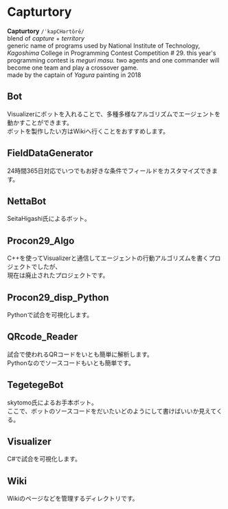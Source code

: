 # Capturtory

**Capturtory** `/ˈkapCHərtôrē/`  
blend of *capture* +‎ *territory*  
generic name of programs used by National Institute of Technology, *Kagoshima* College in Programming Contest Competition # 29. this year's programming contest is *meguri masu.* two agents and one commander will become one team and play a crossover game.  
made by the captain of *Yagura* painting in 2018  

## Bot

Visualizerにボットを入れることで、多種多様なアルゴリズムでエージェントを動かすことができます。  
ボットを製作したい方はWikiへ行くことをおすすめします。

## FieldDataGenerator

24時間365日対応でいつでもお好きな条件でフィールドをカスタマイズできます。

## NettaBot

SeitaHigashi氏によるボット。

## Procon29_Algo

C++を使ってVisualizerと通信してエージェントの行動アルゴリズムを書くプロジェクトでしたが、  
現在は廃止されたプロジェクトです。

## Procon29_disp_Python

Pythonで試合を可視化します。

## QRcode_Reader

試合で使われるQRコードをいとも簡単に解析します。  
Pythonなのでソースコードもいとも簡単です。

## TegetegeBot

skytomo氏によるお手本ボット。  
ここで、ボットのソースコードをだいたいどのようにして書けばいいか見えてくる。

## Visualizer

C#で試合を可視化します。

## Wiki

Wikiのページなどを管理するディレクトリです。